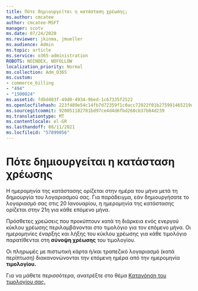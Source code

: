 ```yaml
---
title: Πότε δημιουργείται η κατάσταση χρέωσης;
ms.author: cmcatee
author: cmcatee-MSFT
manager: scotv
ms.date: 07/24/2020
ms.reviewer: jkinma, jmueller
ms.audience: Admin
ms.topic: article
ms.service: o365-administration
ROBOTS: NOINDEX, NOFOLLOW
localization_priority: Normal
ms.collection: Adm_O365
ms.custom:
- commerce_billing
- "494"
- "1500024"
ms.assetid: fdbd403f-49d0-4934-9bed-1c67335f2522
ms.openlocfilehash: 223f489e54c14fb7d72359f1c0acc72922f01b275991465219d52f592267d4ed
ms.sourcegitcommit: 920051182781bd97ce4d4d6fbd268cb37b84d239
ms.translationtype: MT
ms.contentlocale: el-GR
ms.lasthandoff: 08/11/2021
ms.locfileid: "57899056"
---
```

# <a name="when-is-the-billing-statement-generated"></a>Πότε δημιουργείται η κατάσταση χρέωσης

Η ημερομηνία της κατάστασης ορίζεται στην ημέρα του μήνα μετά τη δημιουργία του λογαριασμού σας. Για παράδειγμα, εάν δημιουργήσατε το λογαριασμό σας στις 20 Ιανουαρίου, η ημερομηνία της κατάστασης ορίζεται στην 21η για κάθε επόμενο μήνα.

Πρόσθετες χρεώσεις που προκύπτουν κατά τη διάρκεια ενός ενεργού κύκλου χρέωσης περιλαμβάνονται στο τιμολόγιο για τον επόμενο μήνα. Οι ημερομηνίες έναρξης και λήξης του κύκλου χρέωσης για κάθε τιμολόγιο παρατίθενται στη **σύνοψη χρέωσης** του τιμολογίου.

Οι πληρωμές με πιστωτική κάρτα ή/και τραπεζικό λογαριασμό (κατά περίπτωση) διακανονώνονται την επόμενη ημέρα από την ημερομηνία **τιμολογίου.**
  
Για να μάθετε περισσότερα, ανατρέξτε στο θέμα [Κατανόηση του τιμολογίου σας.](https://docs.microsoft.com/microsoft-365/commerce/billing-and-payments/understand-your-invoice2)
